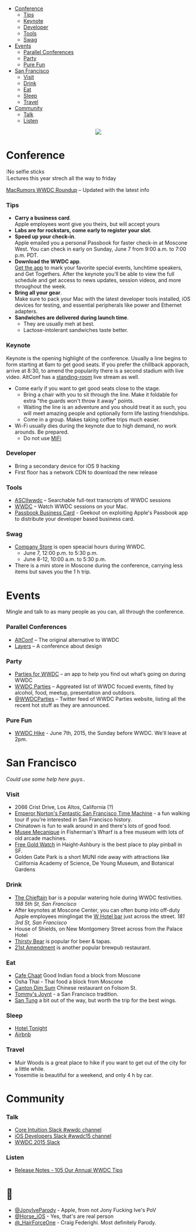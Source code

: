  * [Conference](#conference)
   * [Tips](#tips)
   * [Keynote](#keynote)
   * [Developer](#developer)
   * [Tools](#tools)
   * [Swag](#swag)
 * [Events](#events) 
   * [Parallel Conferences](#parallel-conferences)
   * [Party](#party)
   * [Pure Fun](#pure-fun)
 * [San Francisco](#san-francisco)
   * [Visit](#visit)
   * [Drink](#drink)
   * [Eat](#eat)
   * [Sleep](#sleep)
   * [Travel](#travel)
 * [Community](#community)
   * [Talk](#talk)
   * [Listen](#listen)

<p align="center">
  <img src="wwdc.png" />
</p>

# Conference
❕No selfie sticks   
❕Lectures this year strech all the way to friday

[MacRumors WWDC Roundup](http://www.macrumors.com/roundup/wwdc/) – Updated with the latest info

### Tips
 - **Carry a business card**.   
Apple employees wont give you theirs, but will accept yours
 - **Labs are for rockstars, come early to register your slot**.
 - **Speed up your check-in**.   
Apple emailed you a personal Passbook for faster check-in at Moscone West. You can check in early on Sunday, June 7 from 9:00 a.m. to 7:00 p.m. PDT.
 - **Download the WWDC app**.   
[Get the app](https://itunes.apple.com/us/app/wwdc/id640199958?mt=8) to mark your favorite special events, lunchtime speakers, and Get Togethers. After the keynote you’ll be able to view the full schedule and get access to news updates, session videos, and more throughout the week.
 - **Bring all your gear**.   
Make sure to pack your Mac with the latest developer tools installed, iOS devices for testing, and essential peripherals like power and Ethernet adapters.
 - **Sandwiches are delivered during launch time**.
   - They are usually meh at best. 
   - Lactose-intolerant sandwiches taste better.

### Keynote

Keynote is the opening highlight of the conference. Usually a line begins to form starting at 6am to get good seats. If you prefer the chillback apporach, arrive at 8:30, to amend the popularity there is a second stadium with live video. AltConf has a [standing-room](http://www.joecieplinski.com/blog/2015/03/30/release-notes-joins-forces-with-altconf/) live stream as well.

 - Come early if you want to get good seats close to the stage.
   - Bring a chair with you to sit through the line. Make it foldable for extra "the guards won't throw it away" points.
   - Waiting the line is an adventure and you should treat it as such, you will meet amazing people and optionally form life lasting friendships.
   - Come in a group. Makes taking coffee trips much easier.
 - Wi-Fi usually dies during the keynote due to high demand, no work arounds. Be prepared.
   - Do not use [MiFi](https://www.youtube.com/watch?v=znxQOPFg2mo)

### Developer
 - Bring a secondary device for iOS 9 hacking
 - First floor has a network CDN to download the new release

### Tools
 - [ASCIIwwdc](http://asciiwwdc.com/) – Searchable full-text transcripts of WWDC sessions
 - [WWDC](https://github.com/insidegui/WWDC) – Watch WWDC sessions on your Mac.
 - [Passbook Business Card](http://www.myuiviews.com/2014/06/01/step-by-step-create-a-passbook-business-card.html) - Geekout on exploiting Apple's Passbook app to distribute your developer based business card.

### Swag
 - [Company Store](https://www.apple.com/companystore/) is open speacial hours during WWDC. 
   - June 7, 12:00 p.m. to 5:30 p.m.
   - June 8-12, 10:00 a.m. to 5:30 p.m.
 - There is a mini store in Moscone during the conference, carrying less items but saves you the 1 h trip.
 
 
# Events 

Mingle and talk to as many people as you can, all through the conference.

### Parallel Conferences
 - [AltConf](http://altconf.com/) – The original alternative to WWDC
 - [Layers](http://bringyourlayers.com/) – A conference about design

### Party
 - [Parties for WWDC](https://itunes.apple.com/us/app/parties-for-wwdc/id879924066?mt=8) – an app to help you find out what’s going on during WWDC
 - [WWDC Parties](https://2015.wwdcparties.com) – Aggreated list of WWDC focued events, filted by alcohol, food, meetup, presentation and outdoors.
 - [@WWDCParties](https://twitter.com/WWDCParties) – Twitter feed of WWDC Parties website, listing all the recent hot stuff as they are announced.

### Pure Fun
 - [WWDC Hike](http://wwdchike.com) - June 7th, 2015, the Sunday before WWDC. We'll leave at 2pm.

# San Francisco

*Could use some help here guys..*

### Visit
 - 2066 Crist Drive, Los Altos, California (?)
 - [Emperor Norton's Fantastic San Francisco Time Machine](http://www.emperornortontour.com) - a fun walking tour if you're interested in San Francisco history.
 - Chinatown is fun to walk around in and there's lots of good food.
 - [Musee Mecanique](http://museemecaniquesf.com) in Fisherman's Wharf is a free museum with lots of old arcade machines.
 - [Free Gold Watch](http://uptownalmanac.com/2013/07/free-gold-watch-best-place-san-francisco-where-no-one-goes-yet) in Haight-Ashbury is the best place to play pinball in SF.
 - Golden Gate Park is a short MUNI ride away with attractions like California Academy of Science, De Young Museum, and Botanical Gardens

### Drink
 - [The Chieftain](http://www.thechieftain.com) bar is a popular watering hole during WWDC festivities. *198 5th St, San Francisco*
 - After keynotes at Moscone Center, you can often bump into off-duty Apple employees minglingat the [W Hotel bar](http://www.wsanfrancisco.com) just across the street. *181 3rd St, San Francisco*
 - House of Shields, on New Montgomery Street across from the Palace Hotel
 - [Thirsty Bear](http://thirstybear.com) is popular for beer & tapas.
 - [21st Amendment](http://21st-amendment.com) is another popular brewpub restaurant.
 
### Eat
 - [Cafe Chaat](http://www.cafechaatsanfrancisco.com) Good Indian food a block from Moscone
 - Osha Thai - Thai food a block from Moscone
 - [Canton Dim Sum](http://www.cantonsf.com) Chinese restaurant on Folsom St.
 - [Tommy's Joynt](http://www.tommysjoynt.com) - a San Francisco tradition.
 - [San Tung](http://santungchineserestaurant.com) a bit out of the way, but worth the trip for the best wings.

### Sleep 
 - [Hotel Tonight](https://itunes.apple.com/us/app/hotel-tonight-last-minute/id407690035?mt=8)
 - [Airbnb](https://itunes.apple.com/us/app/airbnb/id401626263?mt=8)
 
### Travel
 - Muir Woods is a great place to hike if you want to get out of the city for a little while.
 - Yosemitie is beautiful for a weekend, and only 4 h by car.

# Community


### Talk
 - [Core Intuition Slack #wwdc channel](http://chat.coreint.org)
 - [iOS Developers Slack #wwdc15 channel](http://ios-developers.io)
 - [WWDC 2015 Slack](https://polar-refuge-3698.herokuapp.com)

### Listen
 - [Release Notes - 105 Our Annual WWDC Tips](http://releasenotes.tv/105-our-annual-wwdc-tips/)
 
# 🚀
 - [@JonyIveParody](https://twitter.com/JonyIveParody) - Apple, from not Jony Fucking Ive's PoV
 - [@Horse_iOS](https://twitter.com/horse_ios) - Yes, that's are real person
 - [@_HairForceOne](https://twitter.com/_hairforceone) - Craig Federighi. Most definitely Parody.
